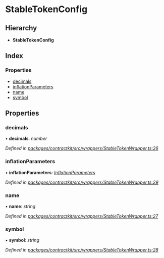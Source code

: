 # StableTokenConfig

## Hierarchy

* **StableTokenConfig**

## Index

### Properties

* [decimals]()
* [inflationParameters]()
* [name]()
* [symbol]()

## Properties

### decimals

• **decimals**: _number_

_Defined in_ [_packages/contractkit/src/wrappers/StableTokenWrapper.ts:26_](https://github.com/celo-org/celo-monorepo/blob/master/packages/contractkit/src/wrappers/StableTokenWrapper.ts#L26)

### inflationParameters

• **inflationParameters**: [_InflationParameters_]()

_Defined in_ [_packages/contractkit/src/wrappers/StableTokenWrapper.ts:29_](https://github.com/celo-org/celo-monorepo/blob/master/packages/contractkit/src/wrappers/StableTokenWrapper.ts#L29)

### name

• **name**: _string_

_Defined in_ [_packages/contractkit/src/wrappers/StableTokenWrapper.ts:27_](https://github.com/celo-org/celo-monorepo/blob/master/packages/contractkit/src/wrappers/StableTokenWrapper.ts#L27)

### symbol

• **symbol**: _string_

_Defined in_ [_packages/contractkit/src/wrappers/StableTokenWrapper.ts:28_](https://github.com/celo-org/celo-monorepo/blob/master/packages/contractkit/src/wrappers/StableTokenWrapper.ts#L28)


